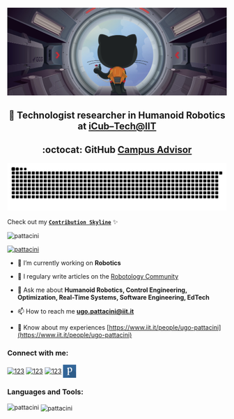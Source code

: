 <p align="center"> <img src="./assets/octojump.png" /> </p>

<h2 align="center">🤖 Technologist researcher in Humanoid Robotics at <a href="https://www.iit.it/web/icub-tech">iCub–Tech@IIT</a></h2>
<h2 align="center">:octocat: GitHub <a href="https://education.github.com/teachers/advisors">Campus Advisor</a></h2>

<p align="center"> <img src="./assets/github-user-contribution.svg" /> </p>

Check out my [**`Contribution Skyline`**](https://skyline.github.com/pattacini) ✨

<p align="left"> <img src="https://komarev.com/ghpvc/?username=pattacini&label=Profile%20views&color=0e75b6&style=flat" alt="pattacini" /> </p>

<p align="left"> <a href="https://github.com/ryo-ma/github-profile-trophy"><img src="https://github-profile-trophy.vercel.app/?username=pattacini&theme=nord" alt="pattacini" /></a> </p>

- 🔭 I’m currently working on **Robotics**

- 📝 I regulary write articles on the [Robotology Community](https://github.com/robotology/community/discussions)

- 💬 Ask me about **Humanoid Robotics, Control Engineering, Optimization, Real-Time Systems, Software Engineering, EdTech**

- 📫 How to reach me **ugo.pattacini@iit.it**

- 📄 Know about my experiences [https://www.iit.it/people/ugo-pattacini](https://www.iit.it/people/ugo-pattacini)

<p align="left">
<h3 align="left">Connect with me:</h3>
<a href="https://robotics.stackexchange.com/users/6941" target="blank"><img align="center" src="./assets/se-icon.svg" alt="123" height="30" width="-1" /></a>
<a href="https://education.github.community/u/pattacini" target="blank"><img align="center" src="./assets/gh-education.png" alt="123" height="30" width="-1" /></a>
<a href="https://scholar.google.com/citations?user=4woRur0AAAAJ" target="blank"><img align="center" src="./assets/google-scholar.svg" alt="123" height="30" width="-1" /></a>
<a href="https://publons.com/researcher/136334/ugo-pattacini" target="blank"><img align="center" src="./assets/publons.png" alt="123" height="30" width="-1" /></a>
</p>
<h3 align="left">Languages and Tools:</h3>
<p><img align="left" src="https://github-readme-stats.vercel.app/api/top-langs/?username=pattacini&layout=compact&show_icons=true&theme=nord&count_private=true" alt="pattacini" /></p>

<p>&nbsp;<img align="center" src="https://github-readme-stats.vercel.app/api?username=pattacini&show_icons=true&theme=nord&count_private=true" alt="pattacini" /></p>
